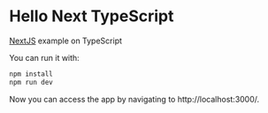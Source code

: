 # Hello Next TypeScript
[NextJS](https://nextjs.org) example on TypeScript

You can run it with:

```bash
npm install
npm run dev
```

Now you can access the app by navigating to http://localhost:3000/.
